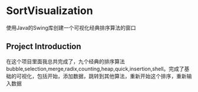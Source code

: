# SortVisualization
使用Java的Swing库创建一个可视化经典排序算法的窗口
## Project Introduction
在这个项目里面我总共完成了，九个经典的排序算法bubble,selection,merge,radix,counting,heap,quick,insertion,shell。完成了基础的可视化，包括开始，添加数据，跳转到其他算法，重新开始这个排序，重新输入数据

